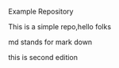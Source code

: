 Example Repository

This is a simple repo,hello folks 

md stands for mark down

this is second edition